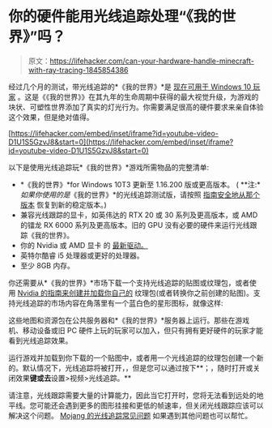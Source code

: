 # 你的硬件能用光线追踪处理“《我的世界》”吗？

> 原文：<https://lifehacker.com/can-your-hardware-handle-minecraft-with-ray-tracing-1845854386>

经过几个月的测试，带光线追踪的*《我的世界》*是 [现在可用于 Windows 10 玩家](http://guide) 。这是《《我的世界》》在其九年的生命周期中获得的最大视觉升级，为游戏的块状、可塑性世界添加了真实的灯光行为。你需要满足很高的硬件要求来亲自体验这个效果，但是绝对值得。

 [https://lifehacker.com/embed/inset/iframe?id=youtube-video-D1U1S5GzvJ8&start=0](https://lifehacker.com/embed/inset/iframe?id=youtube-video-D1U1S5GzvJ8&start=0) 

以下是使用光线追踪玩*《我的世界》*游戏所需物品的完整清单:

*   *《我的世界》*for Windows 10T3 更新至 1.16.200 版或更高版本。 ( **注:**如果你使用的是*《我的世界》*的光线追踪测试版，请按照 [指南安全地从那个版本](https://help.minecraft.net/hc/en-us/articles/360053235571-Minecraft-with-Ray-Tracing-FAQ-#iwasinthebeta) 恢复到新的稳定版本。)
*   兼容光线跟踪的显卡，如英伟达的 RTX 20 或 30 系列及更高版本，或 AMD 的镭龙 RX 6000 系列及更高版本。旧的 GPU 没有必要的硬件来运行光线跟踪《我的世界》。
*   你的 Nvidia 或 AMD 显卡 的 [最新驱动。](https://www.nvidia.com/download/index.aspx?lang=en-us)
*   英特尔酷睿 i5 处理器或更好的处理器。
*   至少 8GB 内存。

你还需要从*《我的世界》*市场下载一个支持光线追踪的贴图或纹理包，或者使用 [Nvidia 的指南来创建并加载你自己的](https://www.nvidia.com/en-us/geforce/guides/minecraft-rtx-texturing-guide/) 纹理包(或者转换你之前创建的贴图)。支持光线追踪的市场内容在角落里有一个蓝白色的星形图标，就像这样:



这些地图和资源包在公共服务器和*《我的世界》*服务器上运行。那些在游戏机、移动设备或旧 PC 硬件上玩的玩家可以加入，但只有拥有更好硬件的玩家才能看到光线追踪效果。

运行游戏并加载到你下载的一个贴图中，或者用一个光线追踪的纹理包创建一个新的。默认情况下，光线追踪将被打开，，但是您可以通过按下**；，随时打开或关闭效果**键或去**设置>视频>光线追踪。**

请注意，光线跟踪需要大量的计算能力，因此当它打开时，您将无法看到远处的地平线。您可能还会遇到更多的图形挂接和更低的帧速率，但关闭光线跟踪应该可以解决这个问题。 [Mojang 的光线追踪常见问题](https://help.minecraft.net/hc/en-us/articles/360053235571-Minecraft-with-Ray-Tracing-FAQ-#iwasinthebeta) 如果遇到其他问题也可以帮忙。